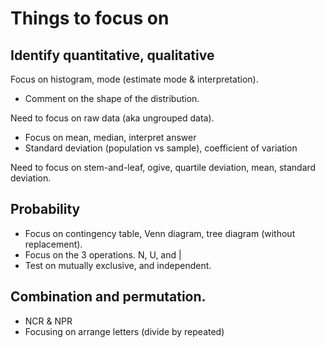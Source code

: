 # Things to focus on

## Identify quantitative, qualitative

Focus on histogram, mode (estimate mode & interpretation).

- Comment on the shape of the distribution.

Need to focus on raw data (aka ungrouped data). 

- Focus on mean, median, interpret answer
- Standard deviation (population vs sample), coefficient of variation

Need to focus on stem-and-leaf, ogive, quartile deviation, mean, standard deviation.

## Probability

- Focus on contingency table, Venn diagram, tree diagram (without replacement).
- Focus on the 3 operations.
N, U, and |
- Test on mutually exclusive, and independent.

## Combination and permutation.

- NCR & NPR
- Focusing on arrange letters (divide by repeated)